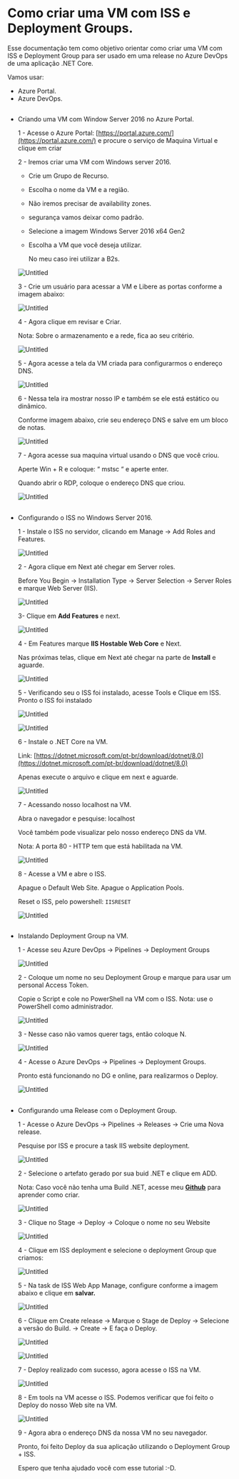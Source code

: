 # Como criar uma VM com ISS e Deployment Groups.

Esse documentação tem como objetivo orientar como criar uma VM com ISS e Deployment Group para ser usado em uma release no Azure DevOps de uma aplicação .NET Core.

Vamos usar:

- Azure Portal.
- Azure DevOps.
  
##

- Criando uma VM com Window Server 2016 no Azure Portal.
    
    1 - Acesse o Azure Portal: [https://portal.azure.com/](https://portal.azure.com/) e procure o serviço de Maquina Virtual e clique em criar
    
    2 - Iremos criar uma VM com Windows server 2016.
    
    - Crie um Grupo de Recurso.
    - Escolha o nome da VM e a região.
    - Não iremos precisar de availability zones.
    - segurança vamos deixar como padrão.
    - Selecione a imagem Windows Server 2016 x64 Gen2
    - Escolha a VM que você deseja utilizar.
        
        No meu caso irei utilizar a B2s.
        
    
    ![Untitled](readme/Untitled.png)
    
    3 - Crie um usuário para acessar a VM e Libere as portas conforme a imagem abaixo:
    
    ![Untitled](readme/Untitled%201.png)
    
    4 - Agora clique em revisar e Criar.
    
    Nota: Sobre o armazenamento e a rede, fica ao seu critério. 
    
    ![Untitled](readme/Untitled%202.png)
    
    5 - Agora acesse a tela da VM criada para configurarmos o endereço DNS.
    
    ![Untitled](readme/Untitled%203.png)
    
    6 - Nessa tela ira mostrar nosso IP e também se ele está estático ou dinâmico.
    
    Conforme imagem abaixo, crie seu endereço DNS e salve em um bloco de notas.
    
    ![Untitled](readme/Untitled%204.png)
    
    7 - Agora acesse sua maquina virtual usando o DNS que você criou.
    
    Aperte Win + R e coloque: “ mstsc “ e aperte enter.
    
    Quando abrir o RDP, coloque o endereço DNS que criou.
    
    ![Untitled](readme/Untitled%205.png)

##

- Configurando o ISS no Windows Server 2016.
    
    1 - Instale o ISS no servidor, clicando em Manage → Add Roles and Features.
    
    ![Untitled](readme/Untitled%206.png)
    
    2 - Agora clique em Next até chegar em Server roles.
    
    Before You Begin → Installation Type → Server Selection → Server Roles e marque Web Server (IIS).
    
    ![Untitled](readme/Untitled%207.png)
    
    3- Clique em **Add Features** e next.
    
    ![Untitled](readme/Untitled%208.png)
    
    4 - Em Features marque **IIS Hostable Web Core** e Next.
    
    Nas próximas telas, clique em Next até chegar na parte de **Install** e aguarde.
    
    ![Untitled](readme/Untitled%209.png)
    
    5 - Verificando seu o ISS foi instalado, acesse Tools e Clique em ISS. Pronto o ISS foi instalado
    
    ![Untitled](readme/Untitled%2010.png)
    
    ![Untitled](readme/Untitled%2011.png)
    
    6 - Instale o .NET Core na VM.
    
    Link: [https://dotnet.microsoft.com/pt-br/download/dotnet/8.0](https://dotnet.microsoft.com/pt-br/download/dotnet/8.0)
    
    Apenas execute o arquivo e clique em next e aguarde.
    
    ![Untitled](readme/Untitled%2012.png)
    
    7 - Acessando nosso localhost na VM.
    
    Abra o navegador e pesquise: localhost
    
    Você também pode visualizar pelo nosso endereço DNS da VM.
    
    Nota: A porta 80 - HTTP tem que está habilitada na VM.
    
    ![Untitled](readme/Untitled%2013.png)
    
    8 - Acesse a VM e abre o ISS. 
    
    Apague o Default Web Site.
    Apague o Application Pools.
    
    Reset o ISS, pelo powershell: `IISRESET`
    
    ![Untitled](readme/Untitled%2014.png)

##
- Instalando Deployment Group na VM.
    
    1 - Acesse seu Azure DevOps → Pipelines → Deployment Groups
    
    ![Untitled](readme/Untitled%2015.png)
    
    2 - Coloque um nome no seu Deployment Group e marque para usar um personal Access Token.
    
    Copie o Script e cole no PowerShell na VM com o ISS.
    Nota: use o PowerShell como administrador. 
    
    ![Untitled](readme/Untitled%2016.png)
    
    3 - Nesse caso não vamos querer tags, então coloque N. 
    
    ![Untitled](readme/Untitled%2017.png)
    
    4 - Acesse o Azure DevOps → Pipelines → Deployment Groups. 
    
    Pronto está funcionando no DG e online, para realizarmos o Deploy.
    
    ![Untitled](readme/Untitled%2018.png)

##
- Configurando uma Release com o Deployment Group.
    
    1 - Acesse o Azure DevOps → Pipelines → Releases → Crie uma Nova release.
    
    Pesquise por ISS e procure a task IIS website deployment.
    
    ![Untitled](readme/Untitled%2019.png)
    
    2 - Selecione o artefato gerado por sua buid .NET e clique em ADD.
    
    Nota: Caso você não tenha uma Build .NET, acesse meu [**Github**](https://github.com/ynocce/Az-DevOps-Projeto-1) para aprender como criar. 
    
    ![Untitled](readme/Untitled%2020.png)
    
    3 - Clique no Stage → Deploy → Coloque o nome no seu Website
    
    ![Untitled](readme/Untitled%2021.png)
    
    4 - Clique em ISS deployment e selecione o deployment Group que criamos: 
    
    ![Untitled](readme/Untitled%2022.png)
    
    5 - Na task de ISS Web App Manage, configure conforme a imagem abaixo e clique em **salvar.**
    
    ![Untitled](readme/Untitled%2023.png)
    
    6 - Clique em Create release → Marque o Stage de Deploy → Selecione a versão do Build. → Create → E faça o Deploy.
    
    ![Untitled](readme/Untitled%2024.png)
    
    ![Untitled](readme/Untitled%2025.png)
    
    7 - Deploy realizado com sucesso, agora acesse o ISS na VM.
    
    ![Untitled](readme/Untitled%2026.png)
    
    8 - Em tools na VM acesse o ISS. Podemos verificar que foi feito o Deploy do nosso Web site na VM.
    
    ![Untitled](readme/Untitled%2027.png)
    
    9 - Agora abra o endereço DNS da nossa VM no seu navegador. 
    
    Pronto, foi feito Deploy da sua aplicação utilizando o Deployment Group + ISS.
    
    Espero que tenha ajudado você com esse tutorial :-D.
